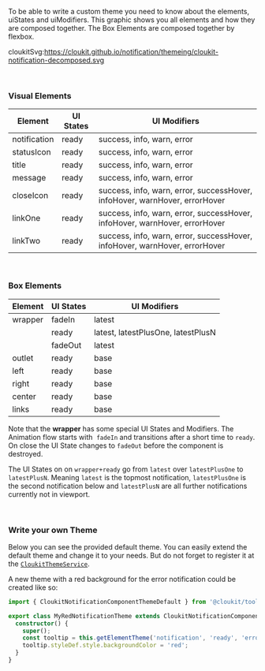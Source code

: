 To be able to write a custom theme you need to know about the elements, uiStates and uiModifiers.
This graphic shows you all elements and how they are composed together. The Box Elements are composed together by flexbox.

cloukitSvg:https://cloukit.github.io/notification/themeing/cloukit-notification-decomposed.svg

&nbsp;

### Visual Elements

| Element | UI States | UI Modifiers |
|---------|----------|-------------|
| notification | ready | success, info, warn, error  |
| statusIcon | ready | success, info, warn, error |
| title | ready | success, info, warn, error |
| message | ready | success, info, warn, error |
| closeIcon | ready | success, info, warn, error, successHover, infoHover, warnHover, errorHover |
| linkOne | ready | success, info, warn, error, successHover, infoHover, warnHover, errorHover |
| linkTwo | ready | success, info, warn, error, successHover, infoHover, warnHover, errorHover |

&nbsp;

### Box Elements

| Element | UI States | UI Modifiers |
|---------|----------|-------------|
| wrapper | fadeIn | latest |
|         | ready | latest, latestPlusOne, latestPlusN  |
|         | fadeOut | latest |
| outlet | ready | base |
| left | ready | base |
| right | ready | base |
| center | ready | base |
| links | ready | base |

Note that the **wrapper** has some special UI States and Modifiers. The Animation flow starts with  `fadeIn` and transitions after a short time to `ready`. On close the UI State changes to `fadeOut` before the component is destroyed.

The UI States on on `wrapper+ready` go from `latest` over `latestPlusOne` to `latestPlusN`. Meaning `latest` is the topmost notification, `latestPlusOne` is the second notification below and `latestPlusN` are all further notifications currently not in viewport.

&nbsp;

### Write your own Theme

Below you can see the provided default theme. You can easily extend the default theme and change it to your needs. But do not forget to register it at the [`CloukitThemeService`](https://cloukit.github.io/#/guide/themeing).

A new theme with a red background for the error notification could be created like so:

```typescript
import { CloukitNotificationComponentThemeDefault } from '@cloukit/tooltip';

export class MyRedNotificationTheme extends CloukitNotificationComponentThemeDefault {
  constructor() {
    super();
    const tooltip = this.getElementTheme('notification', 'ready', 'error');
    tooltip.styleDef.style.backgroundColor = 'red';
  }
}
```
